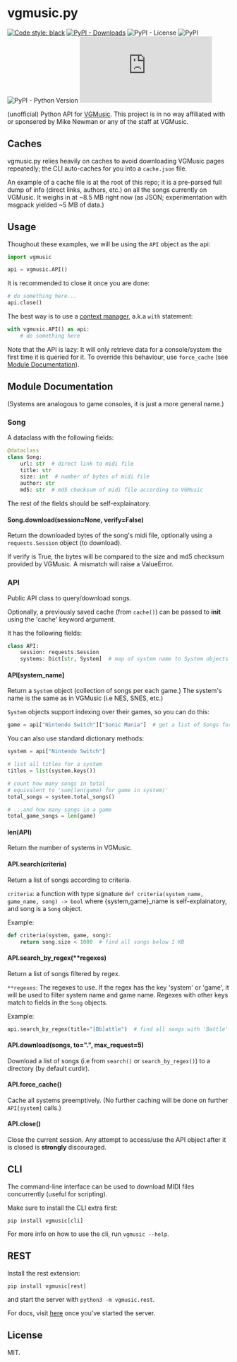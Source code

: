 # vgmusic.py

[![Code style: black](https://img.shields.io/badge/code%20style-black-000000.svg)](https://github.com/psf/black)
[![PyPI - Downloads](https://img.shields.io/pypi/dm/vgmusic)](https://pypi.org/project/vgmusic)
![PyPI - License](https://img.shields.io/pypi/l/vgmusic)
![PyPI](https://img.shields.io/pypi/v/vgmusic)
![PyPI - Python Version](https://img.shields.io/pypi/pyversions/vgmusic)
![Lines of code](https://img.shields.io/tokei/lines/github/ongyx/vgmusic.py)

(unofficial) Python API for [VGMusic](https://vgmusic.com).
This project is in no way affiliated with or sponsered by Mike Newman or any of the staff at VGMusic.

## Caches

vgmusic.py relies heavily on caches to avoid downloading VGMusic pages repeatedly; the CLI auto-caches for you into a `cache.json` file.

An example of a cache file is at the root of this repo; it is a pre-parsed full dump of info
(direct links, authors, etc.) on all the songs currently on VGMusic.
It weighs in at ~8.5 MB right now (as JSON; experimentation with msgpack yielded ~5 MB of data.)

## Usage

Thoughout these examples, we will be using the `API` object as the api:

```python
import vgmusic

api = vgmusic.API()
```

It is recommended to close it once you are done:

```python
# do something here...
api.close()
```

The best way is to use a [context manager](https://www.python.org/dev/peps/pep-0343/), a.k.a `with` statement:

```python
with vgmusic.API() as api:
    # do something here
```

Note that the API is lazy: It will only retrieve data for a console/system the first time it is queried for it.
To override this behaviour, use `force_cache` (see [Module Documentation](#module-documentation)).

## Module Documentation

(Systems are analogous to game consoles, it is just a more general name.)

### Song

A dataclass with the following fields:

```python
@dataclass
class Song:
    url: str  # direct link to midi file
    title: str
    size: int  # number of bytes of midi file
    author: str
    md5: str  # md5 checksum of midi file according to VGMusic
```

The rest of the fields should be self-explainatory.

#### Song.download(session=None, verify=False)

Return the downloaded bytes of the song's midi file, optionally using a `requests.Session` object (to download).

If verify is True, the bytes will be compared to the size and md5 checksum provided by VGMusic.
A mismatch will raise a ValueError.

### API

Public API class to query/download songs.

Optionally, a previously saved cache (from `cache()`) can be passed to __init__ using the 'cache' keyword argument.

It has the following fields:

```python
class API:
    session: requests.Session
    systems: Dict[str, System]  # map of system name to System objects
```

#### API[system_name]

Return a `System` object (collection of songs per each game.)
The system's name is the same as in VGMusic (i.e NES, SNES, etc.)

`System` objects support indexing over their games, so you can do this:

```python
game = api["Nintendo Switch"]["Sonic Mania"]  # get a list of Songs for a specific system and game
```

You can also use standard dictionary methods:

```python
system = api["Nintendo Switch"]

# list all titles for a system
titles = list(system.keys())

# count how many songs in total
# equivalent to 'sum(len(game) for game in system)'
total_songs = system.total_songs()

# ...and how many songs in a game
total_game_songs = len(game)
```

#### len(API)

Return the number of systems in VGMusic.

#### API.search(criteria)

Return a list of songs according to criteria.

`criteria`: a function with type signature `def criteria(system_name, game_name, song) -> bool`
    where {system,game}_name is self-explainatory, and song is a `Song` object.

Example:

```python
def criteria(system, game, song):
    return song.size < 1000  # find all songs below 1 KB
```

#### API.search_by_regex(**regexes)

Return a list of songs filtered by regex.

`**regexes`: The regexes to use. If the regex has the key 'system' or 'game',
    it will be used to filter system name and game name.
    Regexes with other keys match to fields in the `Song` objects.

Example:

```python
api.search_by_regex(title="[Bb]attle")  # find all songs with 'Battle' or 'battle' in their titles.
```

#### API.download(songs, to=".", max_request=5)

Download a list of songs (i.e from `search()` or `search_by_regex()`) to a directory (by default curdir).

#### API.force_cache()

Cache all systems preemptively.
(No further caching will be done on further `API[system]` calls.)

#### API.close()

Close the current session.
Any attempt to access/use the API object after it is closed is **strongly** discouraged.

## CLI

The command-line interface can be used to download MIDI files concurrently (useful for scripting).

Make sure to install the CLI extra first:

```
pip install vgmusic[cli]
```

For more info on how to use the cli, run `vgmusic --help`.

## REST

Install the rest extension:

```
pip install vgmusic[rest]
```

and start the server with `python3 -m vgmusic.rest`.

For docs, visit [here](http://localhost:8000/docs) once you've started the server.

## License
MIT.

